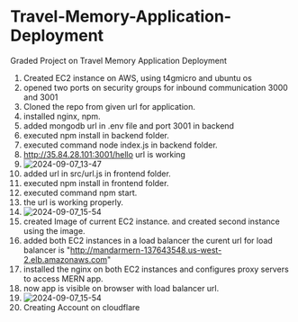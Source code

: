 # Travel-Memory-Application-Deployment
Graded Project on Travel Memory Application Deployment
1. Created EC2 instance on AWS, using t4gmicro and ubuntu os
2. opened two ports on security groups for inbound communication 3000 and 3001
3. Cloned the repo from given url for application.
4. installed nginx, npm.
5. added mongodb url in .env file and port 3001 in backend
6. executed npm install in backend folder.
7. executed command  node index.js in backend folder.
8. http://35.84.28.101:3001/hello url is working
9. ![2024-09-07_13-47](https://github.com/user-attachments/assets/df8bbcf1-c6ed-44eb-91b8-12fa80326161)
10. added url in src/url.js in frontend folder.
11. executed npm install in frontend folder.
  12. executed command npm start.
13. the url is working properly.
14. ![2024-09-07_15-54](https://github.com/user-attachments/assets/66be0532-713c-4326-a465-8ac2152d844c)
15. created Image of current EC2 instance. and created second instance using the image.
16. added both EC2 instances in a load balancer the curent url for load balancer is "http://mandarmern-137643548.us-west-2.elb.amazonaws.com"
17. installed the nginx on both EC2 instances and configures proxy servers to access MERN app.
18. now app is visible on browser with load balancer url.  
19. ![2024-09-07_15-54](https://github.com/user-attachments/assets/65d7b10f-5adb-4faa-a977-266941fcc1bd)
20. Creating Account on cloudflare  

